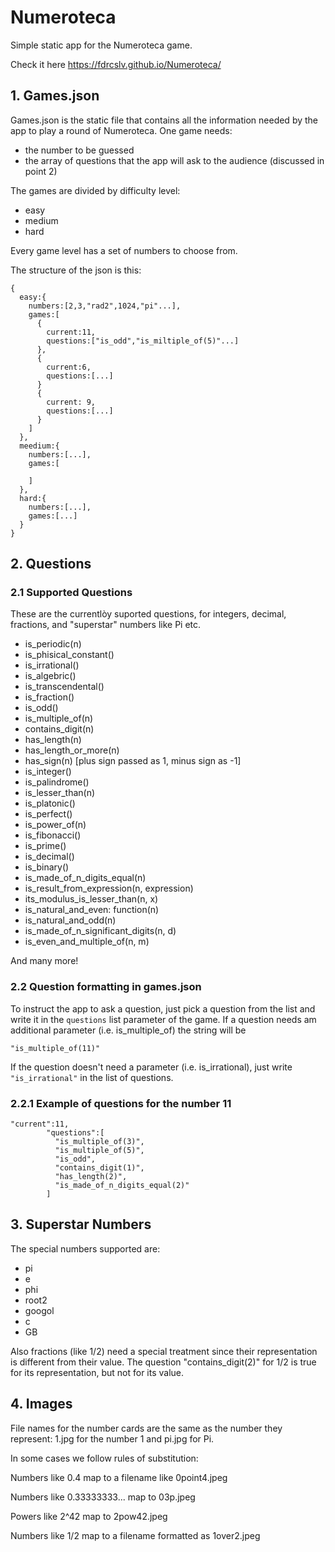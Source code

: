 # Numeroteca

Simple static app for the Numeroteca game.

Check it here https://fdrcslv.github.io/Numeroteca/

## 1. Games.json
Games.json is the static file that contains all the information needed by the app to play a round of Numeroteca. 
One game needs:

* the number to be guessed
* the array of questions that the app will ask to the audience (discussed in point 2)

The games are divided by difficulty level:

* easy
* medium
* hard

Every game level has a set of numbers to choose from.

The structure of the json is this:

```
{
  easy:{
    numbers:[2,3,"rad2",1024,"pi"...],
    games:[
      {
        current:11,
        questions:["is_odd","is_miltiple_of(5)"...]
      },
      {
        current:6,
        questions:[...]
      }
      {
        current: 9,
        questions:[...]
      }
    ]
  },
  meedium:{
    numbers:[...],
    games:[

    ]
  },
  hard:{
    numbers:[...],
    games:[...]
  }
}

```
## 2. Questions

### 2.1 Supported Questions
These are the currentlòy suported questions, for integers, decimal, fractions, and "superstar" numbers like Pi etc.
* is_periodic(n)
* is_phisical_constant()
* is_irrational()
* is_algebric()
* is_transcendental()
* is_fraction()
* is_odd()
* is_multiple_of(n)
* contains_digit(n)
* has_length(n)
* has_length_or_more(n)
* has_sign(n) [plus sign passed as 1, minus sign as -1]
* is_integer()
* is_palindrome()
* is_lesser_than(n)
* is_platonic()
* is_perfect()
* is_power_of(n)
* is_fibonacci()
* is_prime()
* is_decimal()
* is_binary()
* is_made_of_n_digits_equal(n)
* is_result_from_expression(n, expression)
* its_modulus_is_lesser_than(n, x)
* is_natural_and_even: function(n)
* is_natural_and_odd(n)
* is_made_of_n_significant_digits(n, d)
* is_even_and_multiple_of(n, m)

And many more!

### 2.2 Question formatting in games.json
To instruct the app to ask a question, just pick a question from the list and write it in the ```questions``` list parameter of the game. If
a question needs am additional parameter (i.e. is_multiple_of) the string will be 

```"is_multiple_of(11)"```


If the question doesn't need a parameter (i.e. is_irrational), just write ```"is_irrational"``` in the list of questions.

### 2.2.1 Example of questions for the number 11

```
"current":11,
        "questions":[
          "is_multiple_of(3)",
          "is_multiple_of(5)",
          "is_odd",
          "contains_digit(1)",
          "has_length(2)",
          "is_made_of_n_digits_equal(2)"
        ]
```
## 3. Superstar Numbers

The special numbers supported are:

* pi
* e
* phi
* root2
* googol
* c
* GB

Also fractions (like 1/2) need a special treatment since their representation is different from their value. The question "contains_digit(2)" for 1/2 is true for its representation, but not for its value.

## 4. Images
File names for the number cards are the same as the number they represent: 1.jpg for the number 1 and pi.jpg for Pi.

In some cases we follow rules of substitution:

Numbers like 0.4 map to a filename like 0point4.jpeg

Numbers like 0.33333333... map to 03p.jpeg

Powers like 2^42 map to 2pow42.jpeg 

Numbers like 1/2 map to a filename formatted as 1over2.jpeg
